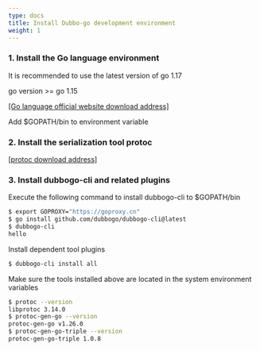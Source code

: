 ```yaml
---
type: docs
title: Install Dubbo-go development environment
weight: 1
---
```

### 1. Install the Go language environment

It is recommended to use the latest version of go 1.17

go version >= go 1.15

[[Go language official website download address]](https://golang.google.cn/)

Add $GOPATH/bin to environment variable

### 2. Install the serialization tool protoc

[[protoc download address]](https://github.com/protocolbuffers/protobuf/releases)

### 3. Install dubbogo-cli and related plugins

Execute the following command to install dubbogo-cli to $GOPATH/bin

```bash
$ export GOPROXY="https://goproxy.cn"
$ go install github.com/dubbogo/dubbogo-cli@latest
$ dubbogo-cli
hello
```

Install dependent tool plugins

```bash
$ dubbogo-cli install all
```

Make sure the tools installed above are located in the system environment variables

```bash
$ protoc --version
libprotoc 3.14.0
$ protoc-gen-go --version
protoc-gen-go v1.26.0
$ protoc-gen-go-triple --version
protoc-gen-go-triple 1.0.8
```
